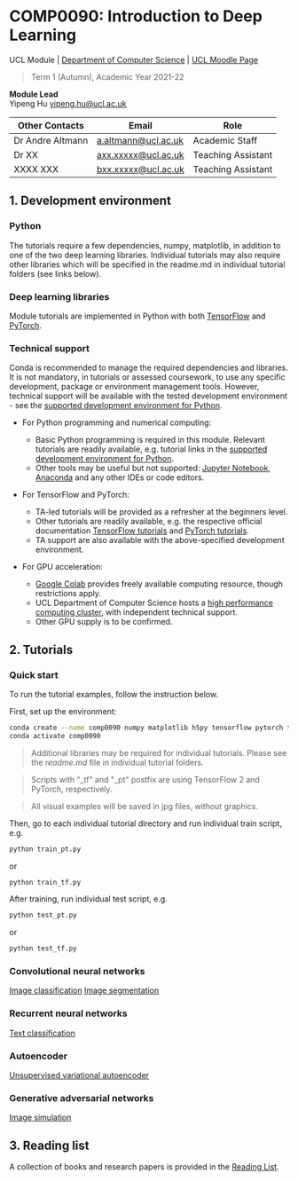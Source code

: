 # COMP0090: Introduction to Deep Learning
UCL Module | [Department of Computer Science](https://www.ucl.ac.uk/computer-science/) | [UCL Moodle Page](https://moodle.ucl.ac.uk/course/view.php?id=1444)
>Term 1 (Autumn), Academic Year 2021-22 


**Module Lead**  
Yipeng Hu <yipeng.hu@ucl.ac.uk>

|**Other Contacts**   | Email                       | Role           |
|---------------------|-----------------------------|----------------|
|Dr Andre Altmann     | <a.altmann@ucl.ac.uk>       | Academic Staff |
|Dr XX                | <axx.xxxxx@ucl.ac.uk>       | Teaching Assistant |
|XXXX XXX             | <bxx.xxxxx@ucl.ac.uk>       | Teaching Assistant |


## 1. Development environment

### Python
The tutorials require a few dependencies, numpy, matplotlib, in addition to one of the two deep learning libraries. Individual tutorials may also require other libraries which will be specified in the readme.md in individual tutorial folders (see links below). 

### Deep learning libraries
Module tutorials are implemented in Python with both [TensorFlow](https://www.tensorflow.org/) and [PyTorch](https://pytorch.org/). 

### Technical support
Conda is recommended to manage the required dependencies and libraries. It is not mandatory, in tutorials or assessed coursework, to use any specific development, package or environment management tools. However, technical support will be available with the tested development environment - see the [supported development environment for Python].

- For Python programming and numerical computing: 
    - Basic Python programming is required in this module. Relevant tutorials are readily available, e.g. tutorial links in the [supported development environment for Python].
    - Other tools may be useful but not supported: [Jupyter Notebook](https://jupyter.org/), [Anaconda](https://www.anaconda.com/products/individual) and any other IDEs or code editors.

- For TensorFlow and PyTorch:
    - TA-led tutorials will be provided as a refresher at the beginners level.
    - Other tutorials are readily available, e.g. the respective official documentation [TensorFlow tutorials](https://www.tensorflow.org/tutorials) and [PyTorch tutorials](https://pytorch.org/tutorials/). 
    - TA support are also available with the above-specified development environment.

- For GPU acceleration:
    - [Google Colab](https://colab.research.google.com/) provides freely available computing resource, though restrictions apply.
    - UCL Department of Computer Science hosts a [high performance computing cluster](https://hpc.cs.ucl.ac.uk/), with independent technical support.
    - Other GPU supply is to be confirmed.

[supported development environment for Python]: https://weisslab.cs.ucl.ac.uk/YipengHu/mphy0030/-/blob/main/docs/dev_env_python.md


## 2. Tutorials
### Quick start
To run the tutorial examples, follow the instruction below.

First, set up the environment:
``` bash
conda create --name comp0090 numpy matplotlib h5py tensorflow pytorch torchvision
conda activate comp0090
```
>Additional libraries may be required for individual tutorials. Please see the _readme.md_ file in individual tutorial folders. 

>Scripts with "_tf" and "_pt" postfix are using TensorFlow 2 and PyTorch, respectively.

>All visual examples will be saved in jpg files, without graphics.

Then, go to each individual tutorial directory and run individual train script, e.g.
``` bash
python train_pt.py   
```
or 
``` bash
python train_tf.py  
```

After training, run individual test script, e.g.
``` bash
python test_pt.py   
```
or 
``` bash
python test_tf.py  
```



### Convolutional neural networks
[Image classification](tutorials/image_classification)
[Image segmentation](tutorials/image_segmentation)

### Recurrent neural networks
[Text classification](tutorials/text_classification)

### Autoencoder
[Unsupervised variational autoencoder](tutorials/mnist_vae)

### Generative adversarial networks
[Image simulation](tutorials/image_gan)


## 3. Reading list
A collection of books and research papers is provided in the [Reading List](docs/reading.md).
